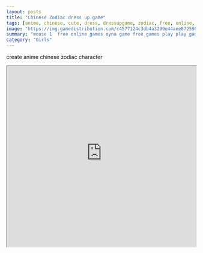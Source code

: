 ```yaml
---
layout: posts
title: "Chinese Zodiac dress up game"
tags: [anime, chinese, cute, dress, dressupgame, zodiac, free, online, games, oyna, game, free, games, play, play, games]
image: "https://img.gamedistribution.com/c4577124c3db4a3299e44aee8725987e.jpg"
summary: "mouse 1  free online games oyna game free games play play games"
category: "Girls"
---
```


create anime chinese zodiac character

<iframe width="100%" height="480px;" src="https://flash.gamedistribution.com?game=c4577124c3db4a3299e44aee8725987e"></iframe>